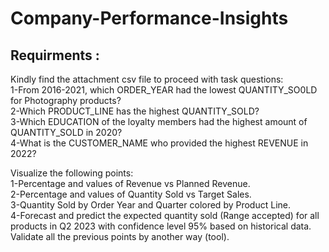 # Company-Performance-Insights
## Requirments :  
Kindly find the attachment csv file to proceed with task questions:  
1-From 2016-2021, which ORDER_YEAR had the lowest QUANTITY_SO0LD for Photography products?   
2-Which PRODUCT_LINE has the highest QUANTITY_SOLD?   
3-Which EDUCATION of the loyalty members had the highest amount of QUANTITY_SOLD in 2020?  
4-What is the CUSTOMER_NAME who provided the highest REVENUE in 2022?   

Visualize the following points:  
1-Percentage and values of Revenue vs Planned Revenue.  
2-Percentage and values of Quantity Sold vs Target Sales.  
3-Quantity Sold by Order Year and Quarter colored by Product Line.  
4-Forecast and predict the expected quantity sold (Range accepted) for all products in Q2 2023 with confidence level 95% based on historical data.  
Validate all the previous points by another way (tool).
